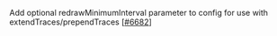 Add optional redrawMinimumInterval parameter to config for use with extendTraces/prependTraces [[#6682](https://github.com/plotly/plotly.js/pull/6682)]
